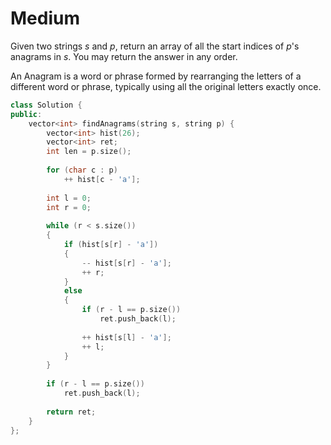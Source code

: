 # Medium

Given two strings $s$ and $p$, return an array of all the start indices of $p$'s anagrams in $s$. You may return the answer in any order.

An Anagram is a word or phrase formed by rearranging the letters of a different word or phrase, typically using all the original letters exactly once.

```cpp
class Solution {
public:
    vector<int> findAnagrams(string s, string p) {
        vector<int> hist(26);
        vector<int> ret;
        int len = p.size();
        
        for (char c : p)
            ++ hist[c - 'a'];
        
        int l = 0;
        int r = 0;
        
        while (r < s.size())
        {
            if (hist[s[r] - 'a'])
            {
                -- hist[s[r] - 'a'];
                ++ r;
            }
            else
            {
                if (r - l == p.size())
                    ret.push_back(l);
                
                ++ hist[s[l] - 'a'];
                ++ l;
            }
        }
        
        if (r - l == p.size())
            ret.push_back(l);
            
        return ret;
    }
};
```
